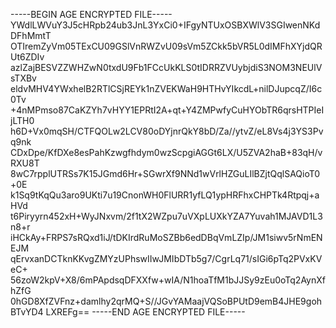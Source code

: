 -----BEGIN AGE ENCRYPTED FILE-----
YWdlLWVuY3J5cHRpb24ub3JnL3YxCi0+IFgyNTUxOSBXWlV3SGIwenNKdDFhMmtT
OTIremZyVm05TExCU09GSlVnRWZvU09sVm5ZCkk5bVR5L0dIMFhXYjdQRUt6ZDIv
azlZajBESVZZWHZwN0txdU9Fb1FCcUkKLS0tIDRRZVUybjdiS3NOM3NEUlVsTXBv
eldvMHV4YWxhelB2RTlCSjREYk1nZVEKWaH9HTHvYIkcdL+nilDJupcqZ/I6c0Tv
+4nMPmso87CaKZYh7vHYY1EPRtI2A+qt+Y4ZMPwfyCuHYObTR6qrsHTPIeIjLTH0
h6D+Vx0mqSH/CTFQOLw2LCV80oDYjnrQkY8bD/Za//ytvZ/eL8Vs4j3YS3Pvq9nk
CDxDpe/KfDXe8esPahKzwgfhdym0wzScpgiAGGt6LX/U5ZVA2haB+83qH/vRXU8T
8wC7rpplUTRSs7K15JGmd6Hr+SGwrXf9NNd1wVrlHZGuLIlBZjtQqlSAQioT0+0E
k1Sq9tKqQu3aro9UKti7u19CnonWH0FlURR1yfLQ1ypHRFhxCHPTk4Rtpqj+aHVd
t6Piryyrn452xH+WyJNxvm/2f1tX2WZpu7uVXpLUXkYZA7Yuvah1MJAVD1L3n8+r
iHCkAy+FRPS7sRQxd1iJ/tDKIrdRuMoSZBb6edDBqVmLZIp/JM1siwv5rNmENEJM
qErvxanDCTknKKvgZMYzUPhswIIwJMIbDTb5g7/CgrLq71/sIGi6pTq2PVxKVeC+
56zoW2kpV+X8/6mPApdsqDFXXfw+wIA/N1hoaTfM1bJJSy9zEu0oTq2AynXfhZfG
0hGD8XfZVFnz+damlhy2qrMQ+S//JGvYAMaajVQSoBPUtD9emB4JHE9gohBTvYD4
LXREFg==
-----END AGE ENCRYPTED FILE-----
